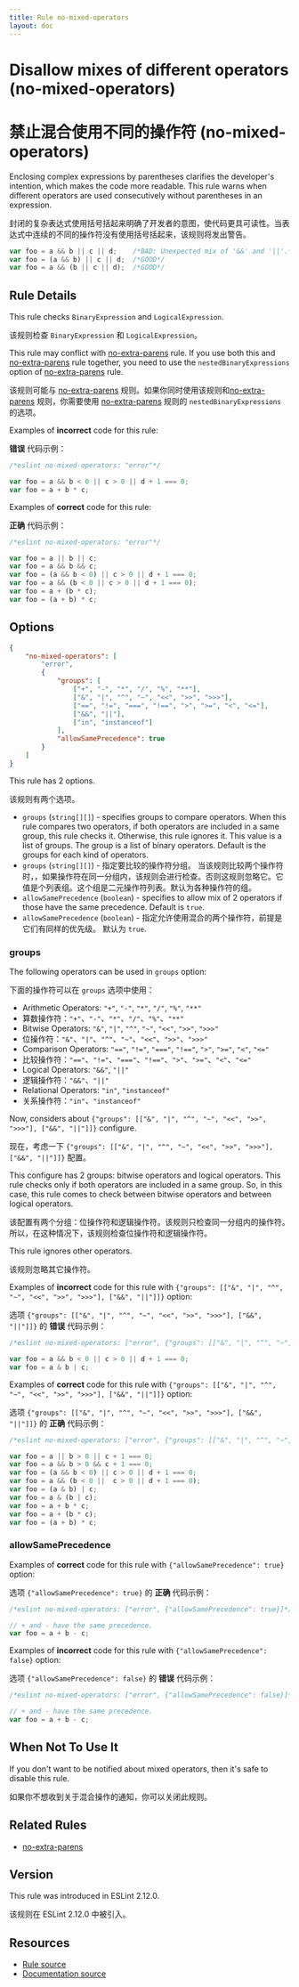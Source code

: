```yaml
---
title: Rule no-mixed-operators
layout: doc
---
```

<!-- Note: No pull requests accepted for this file. See README.md in the root directory for details. -->

# Disallow mixes of different operators (no-mixed-operators)

# 禁止混合使用不同的操作符 (no-mixed-operators)

Enclosing complex expressions by parentheses clarifies the developer's intention, which makes the code more readable.
This rule warns when different operators are used consecutively without parentheses in an expression.

封闭的复杂表达式使用括号括起来明确了开发者的意图，使代码更具可读性。当表达式中连续的不同的操作符没有使用括号括起来，该规则将发出警告。

```js
var foo = a && b || c || d;    /*BAD: Unexpected mix of '&&' and '||'.*/
var foo = (a && b) || c || d;  /*GOOD*/
var foo = a && (b || c || d);  /*GOOD*/
```

## Rule Details

This rule checks `BinaryExpression` and `LogicalExpression`.

该规则检查 `BinaryExpression` 和 `LogicalExpression`。

This rule may conflict with [no-extra-parens](no-extra-parens) rule.
If you use both this and [no-extra-parens](no-extra-parens) rule together, you need to use the `nestedBinaryExpressions` option of [no-extra-parens](no-extra-parens) rule.

该规则可能与 [no-extra-parens](no-extra-parens) 规则。如果你同时使用该规则和[no-extra-parens](no-extra-parens) 规则，你需要使用 [no-extra-parens](no-extra-parens) 规则的 `nestedBinaryExpressions` 的选项。
 
Examples of **incorrect** code for this rule:

**错误** 代码示例：

```js
/*eslint no-mixed-operators: "error"*/

var foo = a && b < 0 || c > 0 || d + 1 === 0;
var foo = a + b * c;
```

Examples of **correct** code for this rule:

**正确** 代码示例：

```js
/*eslint no-mixed-operators: "error"*/

var foo = a || b || c;
var foo = a && b && c;
var foo = (a && b < 0) || c > 0 || d + 1 === 0;
var foo = a && (b < 0 || c > 0 || d + 1 === 0);
var foo = a + (b * c);
var foo = (a + b) * c;
```

## Options

```json
{
    "no-mixed-operators": [
        "error",
        {
            "groups": [
                ["+", "-", "*", "/", "%", "**"],
                ["&", "|", "^", "~", "<<", ">>", ">>>"],
                ["==", "!=", "===", "!==", ">", ">=", "<", "<="],
                ["&&", "||"],
                ["in", "instanceof"]
            ],
            "allowSamePrecedence": true
        }
    ]
}
```

This rule has 2 options.

该规则有两个选项。

* `groups` (`string[][]`) - specifies groups to compare operators.
  When this rule compares two operators, if both operators are included in a same group, this rule checks it. Otherwise, this rule ignores it.
  This value is a list of groups. The group is a list of binary operators.
  Default is the groups for each kind of operators.
* `groups` (`string[][]`) - 指定要比较的操作符分组。
  当该规则比较两个操作符时，，如果操作符在同一分组内，该规则会进行检查。否则这规则忽略它。它值是个列表组。这个组是二元操作符列表。默认为各种操作符的组。
* `allowSamePrecedence` (`boolean`) - specifies to allow mix of 2 operators if those have the same precedence. Default is `true`.
* `allowSamePrecedence` (`boolean`) - 指定允许使用混合的两个操作符，前提是它们有同样的优先级。 默认为 `true`.

### groups

The following operators can be used in `groups` option:

下面的操作符可以在 `groups` 选项中使用：

* Arithmetic Operators: `"+"`, `"-"`, `"*"`, `"/"`, `"%"`, `"**"`
* 算数操作符：`"+"`、`"-"`、`"*"`、`"/"`、`"%"`、`"**"`
* Bitwise Operators: `"&"`, `"|"`, `"^"`, `"~"`, `"<<"`, `">>"`, `">>>"`
* 位操作符：`"&"`、`"|"`、`"^"`、`"~"`、`"<<"`、`">>"`、`">>>"`
* Comparison Operators: `"=="`, `"!="`, `"==="`, `"!=="`, `">"`, `">="`, `"<"`, `"<="`
* 比较操作符：`"=="`、`"!="`、`"==="`、`"!=="`、`">"`、`">="`、`"<"`、`"<="`
* Logical Operators: `"&&"`, `"||"`
* 逻辑操作符：`"&&"`、`"||"`
* Relational Operators: `"in"`, `"instanceof"`
* 关系操作符：`"in"`、`"instanceof"`

Now, considers about `{"groups": [["&", "|", "^", "~", "<<", ">>", ">>>"], ["&&", "||"]]}` configure.

现在，考虑一下 `{"groups": [["&", "|", "^", "~", "<<", ">>", ">>>"], ["&&", "||"]]}` 配置。

This configure has 2 groups: bitwise operators and logical operators.
This rule checks only if both operators are included in a same group.
So, in this case, this rule comes to check between bitwise operators and between logical operators.

该配置有两个分组：位操作符和逻辑操作符。该规则只检查同一分组内的操作符。所以，在这种情况下，该规则检查位操作符和逻辑操作符。

This rule ignores other operators.

该规则忽略其它操作符。

Examples of **incorrect** code for this rule with `{"groups": [["&", "|", "^", "~", "<<", ">>", ">>>"], ["&&", "||"]]}` option:

选项 `{"groups": [["&", "|", "^", "~", "<<", ">>", ">>>"], ["&&", "||"]]}` 的 **错误** 代码示例：

```js
/*eslint no-mixed-operators: ["error", {"groups": [["&", "|", "^", "~", "<<", ">>", ">>>"], ["&&", "||"]]}]*/

var foo = a && b < 0 || c > 0 || d + 1 === 0;
var foo = a & b | c;
```

Examples of **correct** code for this rule with `{"groups": [["&", "|", "^", "~", "<<", ">>", ">>>"], ["&&", "||"]]}` option:

选项 `{"groups": [["&", "|", "^", "~", "<<", ">>", ">>>"], ["&&", "||"]]}` 的 **正确** 代码示例：

```js
/*eslint no-mixed-operators: ["error", {"groups": [["&", "|", "^", "~", "<<", ">>", ">>>"], ["&&", "||"]]}]*/

var foo = a || b > 0 || c + 1 === 0;
var foo = a && b > 0 && c + 1 === 0;
var foo = (a && b < 0) || c > 0 || d + 1 === 0;
var foo = a && (b < 0 ||  c > 0 || d + 1 === 0);
var foo = (a & b) | c;
var foo = a & (b | c);
var foo = a + b * c;
var foo = a + (b * c);
var foo = (a + b) * c;
```

### allowSamePrecedence

Examples of **correct** code for this rule with `{"allowSamePrecedence": true}` option:

选项 `{"allowSamePrecedence": true}` 的 **正确** 代码示例：

```js
/*eslint no-mixed-operators: ["error", {"allowSamePrecedence": true}]*/

// + and - have the same precedence.
var foo = a + b - c;
```

Examples of **incorrect** code for this rule with `{"allowSamePrecedence": false}` option:

选项 `{"allowSamePrecedence": false}` 的 **错误** 代码示例：

```js
/*eslint no-mixed-operators: ["error", {"allowSamePrecedence": false}]*/

// + and - have the same precedence.
var foo = a + b - c;
```

## When Not To Use It

If you don't want to be notified about mixed operators, then it's safe to disable this rule.

如果你不想收到关于混合操作的通知，你可以关闭此规则。

## Related Rules

* [no-extra-parens](no-extra-parens)

## Version

This rule was introduced in ESLint 2.12.0.

该规则在 ESLint 2.12.0 中被引入。

## Resources

* [Rule source](https://github.com/eslint/eslint/tree/master/lib/rules/no-mixed-operators.js)
* [Documentation source](https://github.com/eslint/eslint/tree/master/docs/rules/no-mixed-operators.md)
